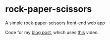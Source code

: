 # rock-paper-scissors
A simple rock-paper-scissors front-end web app

Code for my [blog post](http://spraza.com/posts/html-css-js-101/), which uses [this](https://www.youtube.com/watch?v=jaVNP3nIAv0&list=PLmO4vvdsKXyIIyQ2O0gfsZk20FEusvJrB&index=2&t=0s) video.
